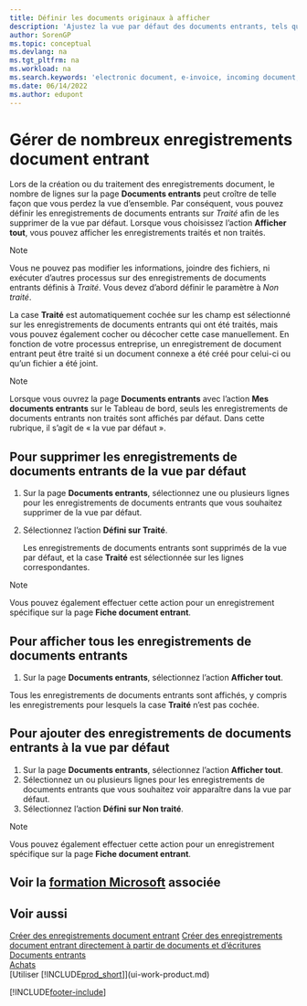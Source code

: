 ```yaml
---
title: Définir les documents originaux à afficher
description: 'Ajustez la vue par défaut des documents entrants, tels que des factures électroniques, afin d’améliorer votre vue d’ensemble des enregistrements traités et non-traités.'
author: SorenGP
ms.topic: conceptual
ms.devlang: na
ms.tgt_pltfrm: na
ms.workload: na
ms.search.keywords: 'electronic document, e-invoice, incoming document, OCR, ecommerce, document exchange, import invoice'
ms.date: 06/14/2022
ms.author: edupont
---
```

# Gérer de nombreux enregistrements document entrant

Lors de la création ou du traitement des enregistrements document, le nombre de lignes sur la page **Documents entrants** peut croître de telle façon que vous perdez la vue d’ensemble. Par conséquent, vous pouvez définir les enregistrements de documents entrants sur *Traité* afin de les supprimer de la vue par défaut. Lorsque vous choisissez l’action **Afficher tout**, vous pouvez afficher les enregistrements traités et non traités.

> [!NOTE]  
> Vous ne pouvez pas modifier les informations, joindre des fichiers, ni exécuter d’autres processus sur des enregistrements de documents entrants définis à *Traité*. Vous devez d’abord définir le paramètre à *Non traité*.

La case **Traité** est automatiquement cochée sur les champ est sélectionné sur les enregistrements de documents entrants qui ont été traités, mais vous pouvez également cocher ou décocher cette case manuellement. En fonction de votre processus entreprise, un enregistrement de document entrant peut être traité si un document connexe a été créé pour celui-ci ou qu’un fichier a été joint.

> [!NOTE]  
> Lorsque vous ouvrez la page **Documents entrants** avec l’action **Mes documents entrants** sur le Tableau de bord, seuls les enregistrements de documents entrants non traités sont affichés par défaut. Dans cette rubrique, il s’agit de « la vue par défaut ».

## Pour supprimer les enregistrements de documents entrants de la vue par défaut

1. Sur la page **Documents entrants**, sélectionnez une ou plusieurs lignes pour les enregistrements de documents entrants que vous souhaitez supprimer de la vue par défaut.
2. Sélectionnez l’action **Défini sur Traité**.

    Les enregistrements de documents entrants sont supprimés de la vue par défaut, et la case **Traité** est sélectionnée sur les lignes correspondantes.

> [!NOTE]  
> Vous pouvez également effectuer cette action pour un enregistrement spécifique sur la page **Fiche document entrant**.

## Pour afficher tous les enregistrements de documents entrants

1. Sur la page **Documents entrants**, sélectionnez l’action **Afficher tout**.

Tous les enregistrements de documents entrants sont affichés, y compris les enregistrements pour lesquels la case **Traité** n’est pas cochée.

## Pour ajouter des enregistrements de documents entrants à la vue par défaut

1. Sur la page **Documents entrants**, sélectionnez l’action **Afficher tout**.
2. Sélectionnez un ou plusieurs lignes pour les enregistrements de documents entrants que vous souhaitez voir apparaître dans la vue par défaut.
3. Sélectionnez l’action **Défini sur Non traité**.  

> [!NOTE]  
> Vous pouvez également effectuer cette action pour un enregistrement spécifique sur la page **Fiche document entrant**.

## Voir la [formation Microsoft](/training/modules/incoming-documents-dynamics-365-business-central/) associée

## Voir aussi
  
[Créer des enregistrements document entrant](across-how-create-income-document-records.md)
[Créer des enregistrements document entrant directement à partir de documents et d’écritures](across-how-connect-disconnect-income-document-records.md)
[Documents entrants](across-income-documents.md)  
[Achats](purchasing-manage-purchasing.md)  
[Utiliser [!INCLUDE[prod_short](includes/prod_short.md)]](ui-work-product.md)


[!INCLUDE[footer-include](includes/footer-banner.md)]
